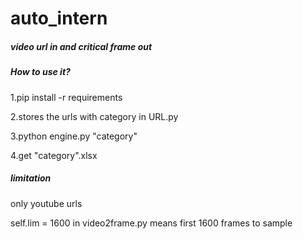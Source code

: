 # auto_intern
##### video url in and critical frame out

##### How to use it?

1.pip install -r requirements

2.stores the urls with category in URL.py

3.python engine.py "category"

4.get "category".xlsx

##### limitation

only youtube urls

self.lim = 1600 in video2frame.py means first 1600 frames to sample

